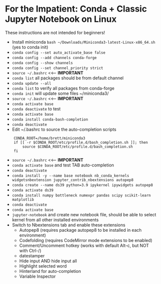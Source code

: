 # For the Impatient: Conda + Classic Jupyter Notebook on Linux
These instructions are not intended for beginners!
* Install miniconda `bash ~/Downloads/Miniconda3-latest-Linux-x86_64.sh` (yes to conda init)
* `conda config --set auto_activate_base false`
* `conda config --add channels conda-forge`
* `conda config --show channels`
* `conda config --set channel_priority strict`
* `source ~/.bashrc` <<-- **IMPORTANT**
* `conda list` all packages should be from default channel
* `conda update --all`
* `conda list` to verify all packages from conda-forge
* `conda init` will update some files ~/miniconda3/
* `source ~/.bashrc` <<-- **IMPORTANT**
* `conda activate base`
* `conda deactivate` to test
* `conda activate base`
* `conda install conda-bash-completion`
* `conda deactivate`
* Edit ~/.bashrc to source the auto-completion scripts
```
    CONDA_ROOT=/home/brett/miniconda3
    if [[ -r $CONDA_ROOT/etc/profile.d/bash_completion.sh ]]; then
        source $CONDA_ROOT/etc/profile.d/bash_completion.sh
    fi
```
* `source ~/.bashrc` <<-- **IMPORTANT**
* `conda activate base` and test TAB auto-completion
* `conda deactivate`
* `conda install -y --name base notebook nb_conda_kernels widgetsnbextension jupyter_contrib_nbextensions autopep8`
* `conda create --name ds39 python=3.9 ipykernel ipywidgets autopep8`
* `conda activate ds39`
* `conda install numpy bottleneck numexpr pandas scipy scikit-learn matplotlib`
* `conda deactivate`
* `conda activate base`
* `jupyter-notebook` and create new notebook file, should be able to select kernel from all other installed environments
* Switch to Nbextensions tab and enable these extensions
    * Autopep8 (requires package autopep8 to be installed in each environment)
    * Codefolding (requires CodeMirror mode extensions to be enabled)
    * Comment/Uncomment hotkey (works with default Alt-c, but NOT with Ctrl-/)
    * datestamper
    * Hide input AND hide input all
    * Highlight selected word
    * Hinterland for auto-completion
    * Variable Inspector
